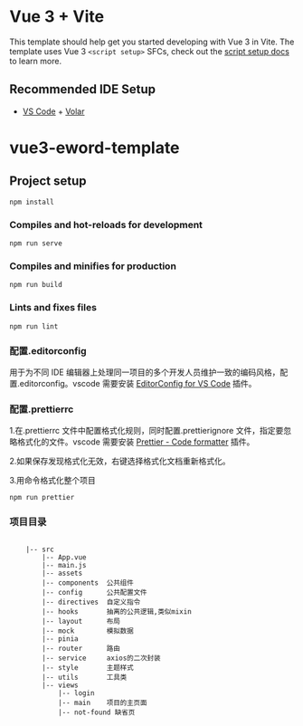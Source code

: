 # Vue 3 + Vite

This template should help get you started developing with Vue 3 in Vite. The template uses Vue 3 `<script setup>` SFCs, check out the [script setup docs](https://v3.vuejs.org/api/sfc-script-setup.html#sfc-script-setup) to learn more.

## Recommended IDE Setup

- [VS Code](https://code.visualstudio.com/) + [Volar](https://marketplace.visualstudio.com/items?itemName=Vue.volar)

# vue3-eword-template

## Project setup

```
npm install
```

### Compiles and hot-reloads for development

```
npm run serve
```

### Compiles and minifies for production

```
npm run build
```

### Lints and fixes files

```
npm run lint
```

### 配置.editorconfig

用于为不同 IDE 编辑器上处理同一项目的多个开发人员维护一致的编码风格，配置.editorconfig。vscode 需要安装 <u>EditorConfig for VS Code</u> 插件。

### 配置.prettierrc

1.在.prettierrc 文件中配置格式化规则，同时配置.prettierignore 文件，指定要忽略格式化的文件。vscode 需要安装 <u>Prettier - Code formatter</u> 插件。

2.如果保存发现格式化无效，右键选择格式化文档重新格式化。

3.用命令格式化整个项目

```
npm run prettier
```

### 项目目录

```

    |-- src
        |-- App.vue
        |-- main.js
        |-- assets
        |-- components  公共组件
        |-- config      公共配置文件
        |-- directives  自定义指令
        |-- hooks       抽离的公共逻辑,类似mixin
        |-- layout      布局
        |-- mock        模拟数据
        |-- pinia
        |-- router      路由
        |-- service     axios的二次封装
        |-- style       主题样式
        |-- utils       工具类
        |-- views
            |-- login
            |-- main    项目的主页面
            |-- not-found 缺省页
```
